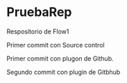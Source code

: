 # PruebaRep
Respositorio de Flow1

Primer commit con Source control

Primer commit con plugon de Github.

Segundo commit con plugin de Gitbhub
